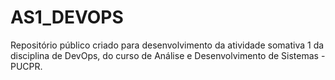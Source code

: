 # AS1_DEVOPS
Repositório público criado para desenvolvimento da atividade somativa 1 da disciplina de DevOps, do curso de Análise e Desenvolvimento de Sistemas - PUCPR.
